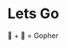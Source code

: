 # Lets Go
:large_blue_circle: + :hamster: = Gopher



[The Super Basics]: https://github.com/itzjamie96/Lets-Go/tree/main/Basics
[Solve Problems]: https://github.com/itzjamie96/Lets-Go/tree/main/Problem-Solving

